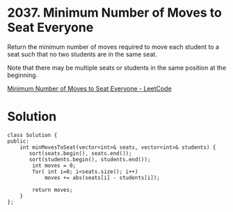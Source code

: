 # 2037. Minimum Number of Moves to Seat Everyone

Return the minimum number of moves required to move each student to a seat such that no two students are in the same seat.

Note that there may be multiple seats or students in the same position at the beginning.

[Minimum Number of Moves to Seat Everyone - LeetCode](https://leetcode.com/problems/minimum-number-of-moves-to-seat-everyone/)

# Solution
```
class Solution {
public:
    int minMovesToSeat(vector<int>& seats, vector<int>& students) {
       sort(seats.begin(), seats.end());
       sort(students.begin(), students.end());
        int moves = 0;
        for( int i=0; i<seats.size(); i++)
            moves += abs(seats[i] - students[i]);
        
        return moves;
    }
};
```